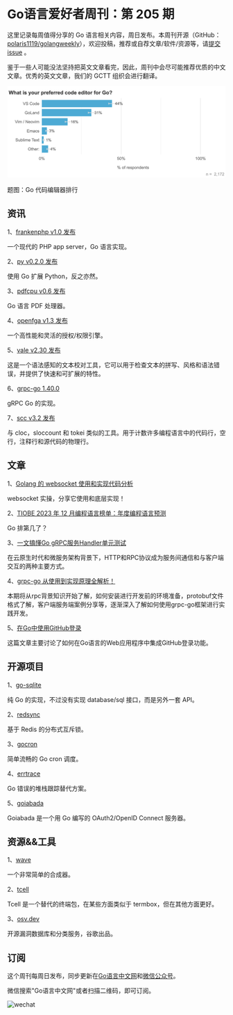 # Go语言爱好者周刊：第 205 期

这里记录每周值得分享的 Go 语言相关内容，周日发布。本周刊开源（GitHub：[polaris1119/golangweekly](https://github.com/polaris1119/golangweekly)），欢迎投稿，推荐或自荐文章/软件/资源等，请[提交 issue](https://github.com/polaris1119/golangweekly/issues) 。

鉴于一些人可能没法坚持把英文文章看完，因此，周刊中会尽可能推荐优质的中文文章。优秀的英文文章，我们的 GCTT 组织会进行翻译。

![](imgs/issue205/cover.png)

题图：Go 代码编辑器排行

## 资讯

1、[frankenphp v1.0 发布](https://github.com/dunglas/frankenphp)

一个现代的 PHP app server，Go 语言实现。

2、[py v0.2.0 发布](https://gitlab.com/pygolo/py)

使用 Go 扩展 Python，反之亦然。

3、[pdfcpu v0.6 发布](https://github.com/pdfcpu/pdfcpu)

Go 语言 PDF 处理器。

4、[openfga v1.3 发布](https://github.com/openfga/openfga)

一个高性能和灵活的授权/权限引擎。

5、[vale v2.30 发布](https://github.com/errata-ai/vale)

这是一个语法感知的文本校对工具，它可以用于检查文本的拼写、风格和语法错误，并提供了快速和可扩展的特性。

6、[grpc-go 1.40.0](https://github.com/grpc/grpc-go/releases/tag/v1.40.0)

gRPC Go 的实现。

7、[scc v3.2 发布](https://github.com/boyter/scc)

与 cloc，sloccount 和 tokei 类似的工具。用于计数许多编程语言中的代码行，空行，注释行和源代码的物理行。

## 文章

1、[Golang 的 websocket 使用和实现代码分析](https://mp.weixin.qq.com/s/0Ez3TYRgupB6Ko_JpKfHJw)

websocket 实操，分享它使用和底层实现！

2、[TIOBE 2023 年 12 月编程语言榜单：年度编程语言预测](https://mp.weixin.qq.com/s/I2UmqcwEJnef9NIJvPRrCg)

Go 排第几了？

3、[一文搞懂Go gRPC服务Handler单元测试](https://mp.weixin.qq.com/s/zXDvOoNLJDRR9Bu5CeZc7Q)

在云原生时代和微服务架构背景下，HTTP和RPC协议成为服务间通信和与客户端交互的两种主要方式。

4、[grpc-go 从使用到实现原理全解析！](https://mp.weixin.qq.com/s/Y6r6EWZtP_Lbz6OOCMgswQ)

本期将从rpc背景知识开始了解，如何安装进行开发前的环境准备，protobuf文件格式了解，客户端服务端案例分享等，逐渐深入了解如何使用grpc-go框架进行实践开发。

5、[在Go中使用GitHub登录](https://eli.thegreenplace.net/2023/sign-in-with-github-in-go/)

这篇文章主要讨论了如何在Go语言的Web应用程序中集成GitHub登录功能。

## 开源项目

1、[go-sqlite](https://github.com/zombiezen/go-sqlite)

纯 Go 的实现，不过没有实现 database/sql 接口，而是另外一套 API。

2、[redsync](https://github.com/go-redsync/redsync)

基于 Redis 的分布式互斥锁。

3、[gocron](https://github.com/go-co-op/gocron)

简单流畅的 Go cron 调度。

4、[errtrace](https://github.com/bracesdev/errtrace)

Go 错误的堆栈跟踪替代方案。

5、[goiabada](https://github.com/leodip/goiabada)

Goiabada 是一个用 Go 编写的 OAuth2/OpenID Connect 服务器。

## 资源&&工具

1、[wave](https://github.com/ubavic/wave)

一个非常简单的合成器。

2、[tcell](https://github.com/gdamore/tcell)

Tcell 是一个替代的终端包，在某些方面类似于 termbox，但在其他方面更好。

3、[osv.dev](https://github.com/google/osv.dev)

开源漏洞数据库和分类服务，谷歌出品。

## 订阅

这个周刊每周日发布，同步更新在[Go语言中文网](https://studygolang.com/go/weekly)和[微信公众号](https://weixin.sogou.com/weixin?query=Go%E8%AF%AD%E8%A8%80%E4%B8%AD%E6%96%87%E7%BD%91)。

微信搜索"Go语言中文网"或者扫描二维码，即可订阅。

![wechat](imgs/wechat.png)

